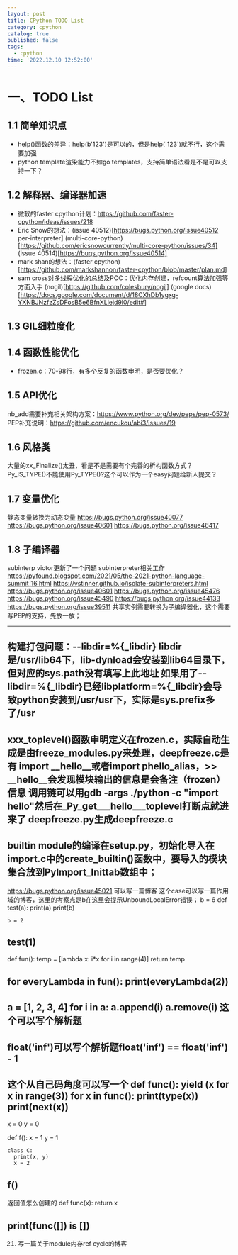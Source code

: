 ```yaml
---
layout: post
title: CPython TODO List
category: cpython
catalog: true
published: false
tags:
  - cpython
time: '2022.12.10 12:52:00'
---
```

# 一、TODO List

## 1.1 简单知识点
- help()函数的差异：help(b'123')是可以的，但是help('123')就不行，这个需要加强
- python template渲染能力不如go templates，支持简单语法看是不是可以支持一下？

## 1.2 解释器、编译器加速
- 微软的faster cpython计划：https://github.com/faster-cpython/ideas/issues/218
- Eric Snow的想法：(issue 40512)[https://bugs.python.org/issue40512 per-interpreter] (multi-core-python)[https://github.com/ericsnowcurrently/multi-core-python/issues/34] (issue 40514)[https://bugs.python.org/issue40514]
- mark shan的想法：(faster cpython)[https://github.com/markshannon/faster-cpython/blob/master/plan.md]
- sam cross对多线程优化的总结及POC：优化内存创建，refcount算法加强等方面入手 (nogil)[https://github.com/colesbury/nogil]
 (google docs)[https://docs.google.com/document/d/18CXhDb1ygxg-YXNBJNzfzZsDFosB5e6BfnXLlejd9l0/edit#]

## 1.3 GIL细粒度化

## 1.4 函数性能优化
- frozen.c：70-98行，有多个反复的函数申明，是否要优化？

## 1.5 API优化
nb_add需要补充相关架构方案：https://www.python.org/dev/peps/pep-0573/
PEP补充说明：https://github.com/encukou/abi3/issues/19

## 1.6 风格类
大量的xx_Finalize()太丑，看是不是需要有个完善的析构函数方式？
Py_IS_TYPE()不能使用Py_TYPE()?这个可以作为一个easy问题给新人提交？

## 1.7 变量优化
静态变量转换为动态变量
https://bugs.python.org/issue40077
https://bugs.python.org/issue40601
https://bugs.python.org/issue46417

## 1.8 子编译器
subinterp victor更新了一个问题
subinterpreter相关工作
https://pyfound.blogspot.com/2021/05/the-2021-python-language-summit_16.html
https://vstinner.github.io/isolate-subinterpreters.html
https://bugs.python.org/issue40601
https://bugs.python.org/issue45476
https://bugs.python.org/issue45490
https://bugs.python.org/issue44133
https://bugs.python.org/issue39511 共享实例需要转换为子编译器化，这个需要写PEP的支持，先放一放；

----------------------------------------------------------------------------------------
构建打包问题：--libdir=%{_libdir} libdir是/usr/lib64下，lib-dynload会安装到lib64目录下，但对应的sys.path没有填写上此地址
如果用了--libdir=%{_libdir}已经libplatform=%{_libdir}会导致python安装到/usr/usr下，实际是sys.prefix多了/usr
--------------------------------------------------------------
xxx_toplevel()函数申明定义在frozen.c，实际自动生成是由freeze_modules.py来处理，deepfreeze.c是有
import __hello__或者import __phello_alias__，>> __hello__会发现模块输出的信息是会备注（frozen）信息
调用链可以用gdb -args ./python -c "import __hello__"然后在_Py_get___hello___toplevel打断点就进来了
deepfreeze.py生成deepfreeze.c
--------------------------------------------------------------
builtin module的编译在setup.py，初始化导入在import.c中的create_builtin()函数中，要导入的模块集合放到PyImport_Inittab数组中；
--------------------------------------------------------------
https://bugs.python.org/issue45021 可以写一篇博客
这个case可以写一篇作用域的博客，这里的考察点是b在这里会提示UnboundLocalError错误；
b = 6
def test(a):
    print(a)
    print(b)

    b = 2

test(1)
-------------------------------------------------------
def fun():
    temp = [lambda x: i*x for i in range(4)]
    return temp

for everyLambda in fun():
    print(everyLambda(2))
-------------------------------------------------------
a = [1, 2, 3, 4]
for i in a:
    a.append(i)
    a.remove(i)
这个可以写个解析题
--------------------------------------------------------
float('inf')可以写个解析题float('inf') == float('inf') - 1
---------------------------------------------------------
这个从自己码角度可以写一个
def func():
    yield (x for x in range(3))
for x in func():
    print(type(x))
    print(next(x))
------------------------------------
x = 0
y = 0

def f():
    x = 1
    y = 1
   
    class C:
      print(x, y)
      x = 2

f()
--------------------------------------------------------------------------------------------
返回值怎么创建的
def func(x):
    return x

print(func([]) is [])
-----------------------------
21. 写一篇关于module内存ref cycle的博客
